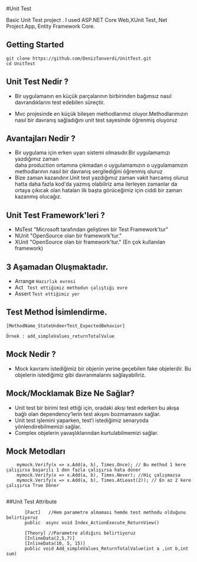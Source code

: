 #Unit Test 

Basic Unit Test project . I used ASP.NET Core Web,XUnit Test,.Net Project.App, Entity Framework Core.

## Getting Started

```
git clone https://github.com/DenizTanverdi/UnitTest.git
cd UnitTest
```
## Unit Test Nedir ?

- Bir uygulamanın en küçük parçalarının birbirinden bağımsız nasıl davrandıklarını test edebilen süreçtir.

- Mvc projesinde en küçük bileşen methodlarımız oluyor.Methodlarımızın nasıl bir davranış sağladığını 
unit test sayesinde öğrenmiş oluyoruz

## Avantajları Nedir ?

- Bir uygulama için erken uyarı sistemi olmasıdır.Bir uygulamamızı yazdığımız zaman  
 daha production ortamına çıkmadan o uygulamamızın o uygulamamızın methodlarının 
 nasıl bir davranış sergilediğini öğrenmiş oluruz
- Bize zaman kazandırır.Unit test yazdığımız zaman vakit harcamış oluruz hatta daha fazla kod'da 
 yazmış olabiliriz ama ilerleyen zamanlar da ortaya çıkıcak olan hataları ilk başta görüceğimiz için 
 ciddi bir zaman kazanmış olucağız.

## Unit Test Framework'leri ? 

- MsTest "Microsoft tarafından geliştiren bir Test Framework'tur"
- NUnit	 "OpenSource olan bir framework'tur."
- XUnit  "OpenSource olan bir framework'tur." (En çok kullanılan framework)

## 3 Aşamadan Oluşmaktadır.
- Arrange ``` Hazırlık evresi ```
- Act ``` Test ettiğimiz methodun çalıştığı evre```
- Assert ``` Test ettiğimiz yer ```

## Test Method İsimlendirme.
```
[MethodName_StateUndeerTest_ExpectedBehavior]

Örnek : add_simpleValues_returnTotalValue
```
## Mock Nedir ?

- Mock kavramı istediğimiz bir objenin yerine geçebilen fake objelerdir. Bu objelerin istediğimiz gibi davranmalarını sağlayabiliriz.

## Mock/Mocklamak Bize Ne Sağlar?
- Unit test bir birimi test ettiği için, oradaki akışı test ederken bu akışa bağlı olan dependency‘lerin test akışını bozmamasını sağlar.
- Unit test işlemini yaparken, test’i istediğimiz senaryoda yönlendirebilmemizi sağlar.
- Complex objelerin yavaşlıklarından kurtulabilmemizi sağlar.

## Mock Metodları
 ``` mymock = new Mock<ICalculatorService>(); // Taklit eder. 
     mymock.Verify(x => x.Add(a, b), Times.Once); // Bu method 1 kere çalışırsa başarılı 1 den fazla çalışırsa hata döner
     mymock.Verify(x => x.Add(a, b), Times.Never); //Hiç çalışmazsa
     mymock.Verify(x => x.Add(a, b), Times.AtLeast(2)); // En az 2 kere çalışırsa True Döner
      
 ```
##Unit Test Attribute 
 ```
        [Fact]   //Hem parametre almaması hemde test methodu olduğunu belirtiyoruz
        public  async void Index_ActionExecute_ReturnView()
 ```
 ```
        [Theory] //Parametre aldığını belirtiyoruz
        [InlineData(2,5,7)]
        [InlineData(10, 5, 15)]
        public void Add_simpleValues_ReturnTotalValue(int a ,int b,int sum)
 ```
